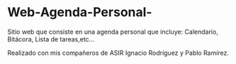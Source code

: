 # Web-Agenda-Personal-
Sitio web  que consiste en  una agenda  personal que incluye: Calendario, Bitácora, Lista de tareas,etc...

Realizado con mis compañeros de ASIR Ignacio  Rodríguez y Pablo Ramírez.
